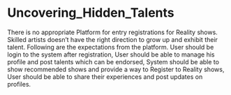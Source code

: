 # Uncovering_Hidden_Talents
There is no appropriate Platform for entry registrations for Reality shows. Skilled artists doesn’t have the right direction to grow up and exhibit their talent. Following are the expectations from the platform. User should be login to the system after registration, User should be able to manage his profile and post talents which can be endorsed, System should be able to show recommended shows and provide a way to Register to Reality shows, User should be able to share their experiences and post updates on profiles.
